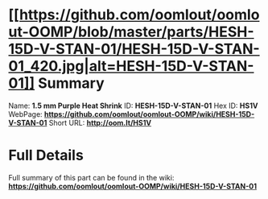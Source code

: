 
[[https://github.com/oomlout/oomlout-OOMP/blob/master/parts/HESH-15D-V-STAN-01/HESH-15D-V-STAN-01_420.jpg|alt=HESH-15D-V-STAN-01]] 
Summary
=================

Name: __1.5 mm Purple Heat Shrink__
ID: __HESH-15D-V-STAN-01__
Hex ID: __HS1V__
WebPage: __https://github.com/oomlout/oomlout-OOMP/wiki/HESH-15D-V-STAN-01__
Short URL: __http://oom.lt/HS1V__

Full Details
==========================
Full summary of this part can be found in the wiki:   
__https://github.com/oomlout/oomlout-OOMP/wiki/HESH-15D-V-STAN-01__   

